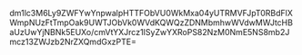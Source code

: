 dm1lc3M6Ly9ZWFYwYnpwalpHTTFObVU0WkMxa04yUTRMVFJpT0RBdFlXWmpNUzFtTmpOak9UWTJObVk0WVdKQWQzZDNMbmhwWVdwMWJtcHBaUzUwYjNBNk5EUXo/cmVtYXJrcz1ISyZwYXRoPS82NzM0NmE5NS8mb2Jmcz13ZWJzb2NrZXQmdGxzPTE=
